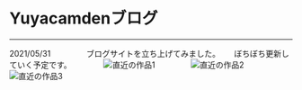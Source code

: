 # Yuyacamdenブログ

---

2021/05/31　　
　　
ブログサイトを立ち上げてみました。　　
ぼちぼち更新していく予定です。　　
　　
![直近の作品1](https://yuyacamden.github.io/ftprnt.PNG)　　
　　
![直近の作品2](https://yuyacamden.github.io/copairp.PNG)　　
　　
![直近の作品3](https://yuyacamden.github.io/wavwav.PNG)　　

